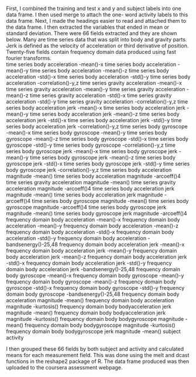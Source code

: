 First, I combined the training and test x and y and subject labels into one data frame.  I then used merge to attach the one- word activity labels to this data frame.  Next, I made the headings easier to read and attached them to the data frame.
I then extracted the variables that ended in mean or standard deviation.  There were 66 fields extracted and they are shown below.  Many are time series data that was split into body and gravity parts.  Jerk is defined as the velocity of acceleration or third derivative of position.  Twenty-five fields contain frequency domain data produced using fast fourier transforms.  
time series body acceleration -mean()-x
time series body acceleration -mean()-y
time series body acceleration -mean()-z
time series body acceleration -std()-x
time series body acceleration -std()-y
time series body acceleration -correlation()-y,z
time series gravity acceleration -mean()-x
time series gravity acceleration -mean()-y
time series gravity acceleration -mean()-z
time series gravity acceleration -std()-x
time series gravity acceleration -std()-y
time series gravity acceleration -correlation()-y,z
time series body acceleration jerk -mean()-x
time series body acceleration jerk -mean()-y
time series body acceleration jerk -mean()-z
time series body acceleration jerk -std()-x
time series body acceleration jerk -std()-y
time series body acceleration jerk -correlation()-y,z
time series body gyroscope -mean()-x
time series body gyroscope -mean()-y
time series body gyroscope -mean()-z
time series body gyroscope -std()-x
time series body gyroscope -std()-y
time series body gyroscope -correlation()-y,z
time series body gyroscope jerk -mean()-x
time series body gyroscope jerk -mean()-y
time series body gyroscope jerk -mean()-z
time series body gyroscope jerk -std()-x
time series body gyroscope jerk -std()-y
time series body gyroscope jerk -correlation()-y,z
time series body acceleration magnitude -mean()
time series body acceleration magnitude -arcoeff()4
time series gravity acceleration magnitude -mean()
time series gravity acceleration magnitude -arcoeff()4
time series body acceleration jerk magnitude -mean()
time series body acceleration jerk magnitude -arcoeff()4
time series body gyroscope magnitude -mean()
time series body gyroscope magnitude -arcoeff()4
time series body gyroscope jerk magnitude -mean()
time series body gyroscope jerk magnitude -arcoeff()4
frequency domain body acceleration -mean()-x
frequency domain body acceleration -mean()-y
frequency domain body acceleration -mean()-z
frequency domain body acceleration -std()-x
frequency domain body acceleration -std()-y
frequency domain body acceleration -bandsenergy()-25,48
frequency domain body acceleration jerk -mean()-x
frequency domain body acceleration jerk -mean()-y
frequency domain body acceleration jerk -mean()-z
frequency domain body acceleration jerk -std()-x
frequency domain body acceleration jerk -std()-y
frequency domain body acceleration jerk -bandsenergy()-25,48
frequency domain body gyroscope -mean()-x
frequency domain body gyroscope -mean()-y
frequency domain body gyroscope -mean()-z
frequency domain body gyroscope -std()-x
frequency domain body gyroscope -std()-y
frequency domain body gyroscope -bandsenergy()-25,48
frequency domain body acceleration magnitude -mean()
frequency domain body acceleration magnitude -kurtosis()
frequency domain body bodyacceleration jerk magnitude -mean()
frequency domain body bodyacceleration jerk magnitude -kurtosis()
frequency domain body bodygyroscope magnitude -mean()
frequency domain body bodygyroscope magnitude -kurtosis()
frequency domain body bodygyroscope jerk magnitude -mean()
subject
activity

I then grouped these 66 fields by both subject and activity and calculated means for each measurement field.  This was done using the melt and dcast functions in the reshape2 package of R.  The data frame produced was then uploaded to the coursera assessment webpage.  

